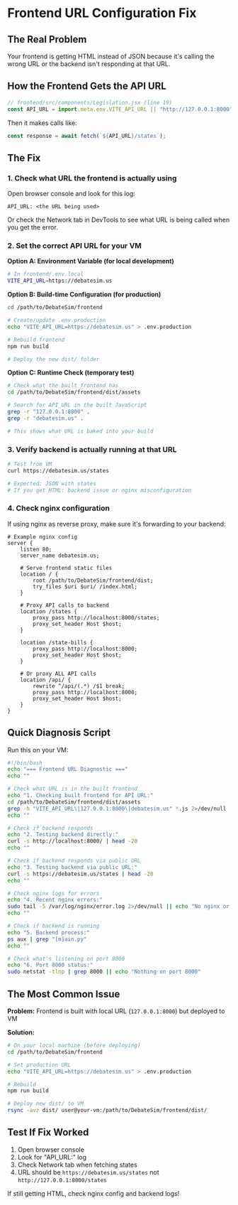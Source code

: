 # Frontend URL Configuration Fix

## The Real Problem

Your frontend is getting HTML instead of JSON because it's calling the wrong URL or the backend isn't responding at that URL.

## How the Frontend Gets the API URL

```javascript
// frontend/src/components/Legislation.jsx (line 19)
const API_URL = import.meta.env.VITE_API_URL || "http://127.0.0.1:8000";
```

Then it makes calls like:
```javascript
const response = await fetch(`${API_URL}/states`);
```

## The Fix

### 1. Check what URL the frontend is actually using

Open browser console and look for this log:
```
API_URL: <the URL being used>
```

Or check the Network tab in DevTools to see what URL is being called when you get the error.

### 2. Set the correct API URL for your VM

**Option A: Environment Variable (for local development)**
```bash
# In frontend/.env.local
VITE_API_URL=https://debatesim.us
```

**Option B: Build-time Configuration (for production)**
```bash
cd /path/to/DebateSim/frontend

# Create/update .env.production
echo "VITE_API_URL=https://debatesim.us" > .env.production

# Rebuild frontend
npm run build

# Deploy the new dist/ folder
```

**Option C: Runtime Check (temporary test)**
```bash
# Check what the built frontend has
cd /path/to/DebateSim/frontend/dist/assets

# Search for API_URL in the built JavaScript
grep -r "127.0.0.1:8000" .
grep -r "debatesim.us" .

# This shows what URL is baked into your build
```

### 3. Verify backend is actually running at that URL

```bash
# Test from VM
curl https://debatesim.us/states

# Expected: JSON with states
# If you get HTML: backend issue or nginx misconfiguration
```

### 4. Check nginx configuration

If using nginx as reverse proxy, make sure it's forwarding to your backend:

```nginx
# Example nginx config
server {
    listen 80;
    server_name debatesim.us;

    # Serve frontend static files
    location / {
        root /path/to/DebateSim/frontend/dist;
        try_files $uri $uri/ /index.html;
    }

    # Proxy API calls to backend
    location /states {
        proxy_pass http://localhost:8000/states;
        proxy_set_header Host $host;
    }
    
    location /state-bills {
        proxy_pass http://localhost:8000;
        proxy_set_header Host $host;
    }
    
    # Or proxy ALL API calls
    location /api/ {
        rewrite ^/api/(.*) /$1 break;
        proxy_pass http://localhost:8000;
        proxy_set_header Host $host;
    }
}
```

## Quick Diagnosis Script

Run this on your VM:

```bash
#!/bin/bash
echo "=== Frontend URL Diagnostic ==="
echo ""

# Check what URL is in the built frontend
echo "1. Checking built frontend for API URL:"
cd /path/to/DebateSim/frontend/dist/assets
grep -h "VITE_API_URL\|127.0.0.1:8000\|debatesim.us" *.js 2>/dev/null | head -5
echo ""

# Check if backend responds
echo "2. Testing backend directly:"
curl -s http://localhost:8000/ | head -20
echo ""

# Check if backend responds via public URL
echo "3. Testing backend via public URL:"
curl -s https://debatesim.us/states | head -20
echo ""

# Check nginx logs for errors
echo "4. Recent nginx errors:"
sudo tail -5 /var/log/nginx/error.log 2>/dev/null || echo "No nginx or no access"
echo ""

# Check if backend is running
echo "5. Backend process:"
ps aux | grep "[m]ain.py"
echo ""

# Check what's listening on port 8000
echo "6. Port 8000 status:"
sudo netstat -tlnp | grep 8000 || echo "Nothing on port 8000"
```

## The Most Common Issue

**Problem:** Frontend is built with local URL (`127.0.0.1:8000`) but deployed to VM

**Solution:**
```bash
# On your local machine (before deploying)
cd /path/to/DebateSim/frontend

# Set production URL
echo "VITE_API_URL=https://debatesim.us" > .env.production

# Rebuild
npm run build

# Deploy new dist/ to VM
rsync -avz dist/ user@your-vm:/path/to/DebateSim/frontend/dist/
```

## Test If Fix Worked

1. Open browser console
2. Look for "API_URL:" log
3. Check Network tab when fetching states
4. URL should be `https://debatesim.us/states` not `http://127.0.0.1:8000/states`

If still getting HTML, check nginx config and backend logs!

